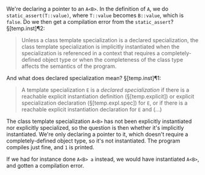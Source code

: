 We're declaring a pointer to an `A<B>`. In the definition of `A`, we do `static_assert(T::value)`, where `T::value` becomes `B::value`, which is `false`. Do we then get a compilation error from the `static_assert`? §[temp.inst]¶2:

> Unless a class template specialization is a declared specialization, the class template specialization is implicitly instantiated when the specialization is referenced in a context that requires a completely-defined object type or when the completeness of the class type affects the semantics of the program.

And what does declared specialization mean? §[temp.inst]¶1:

> A template specialization `E` is a *declared specialization* if there is a reachable explicit instantiation definition (§[temp.explicit]) or explicit specialization declaration (§[temp.expl.spec]) for `E`, or if there is a reachable explicit instantiation declaration for `E` and (...)

The class template specialization `A<B>` has not been explicitly instantiated nor explicitly specialized, so the question is then whether it's implicitly instantiated. We're only declaring a pointer to it, which doesn't require a completely-defined object type, so it's not instantiated. The program compiles just fine, and `1` is printed.

If we had for instance done `A<B> a` instead, we would have instantiated `A<B>`, and gotten a compilation error.